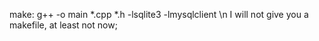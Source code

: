 make: g++ -o main *.cpp *.h -lsqlite3 -lmysqlclient \n
I will not give you a makefile, at least not now;
